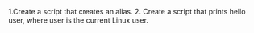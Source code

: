 1.Create a script that creates an alias.
2. Create a script that prints hello user, where user is the current Linux user.
